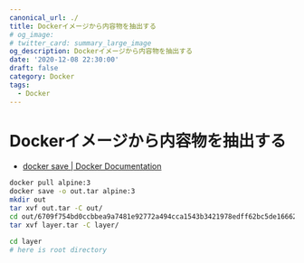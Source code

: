 ```yaml
---
canonical_url: ./
title: Dockerイメージから内容物を抽出する
# og_image:
# twitter_card: summary_large_image
og_description: Dockerイメージから内容物を抽出する
date: '2020-12-08 22:30:00'
draft: false
category: Docker
tags:
  - Docker
---
```


# Dockerイメージから内容物を抽出する

- [docker save | Docker Documentation](https://docs.docker.com/engine/reference/commandline/save/#save-an-image-to-a-targz-file-using-gzip)

```bash
docker pull alpine:3
docker save -o out.tar alpine:3
mkdir out
tar xvf out.tar -C out/
cd out/6709f754bd0ccbbea9a7481e92772a494cca1543b3421978edff62bc5de16662
tar xvf layer.tar -C layer/

cd layer
# here is root directory
```
